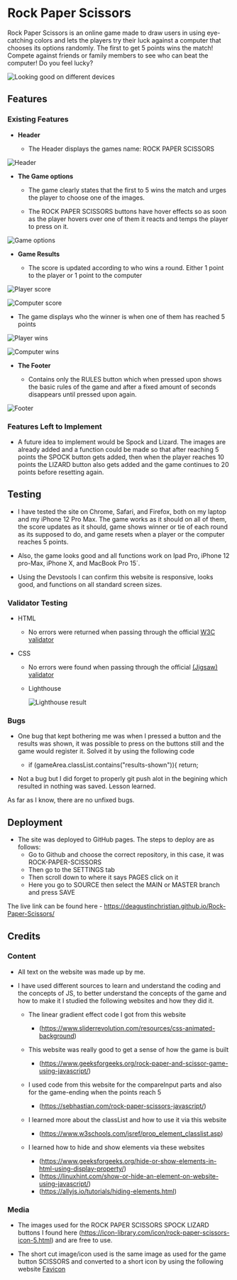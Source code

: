 # Rock Paper Scissors

Rock Paper Scissors is an online game made to draw users in using eye-catching colors and lets the players try their luck
against a computer that chooses its options randomly. The first to get 5 points wins the match! Compete against friends or family members to see who can beat the computer! Do you feel lucky?

![Looking good on different devices](https://raw.githubusercontent.com/deagustinchristian/Rock-Paper-Scissors/main/assets/images/readme%20images/Responsive%20design%20image.jpeg)

## Features 

### Existing Features

- __Header__

    - The Header displays the games name: ROCK PAPER SCISSORS

![Header](https://raw.githubusercontent.com/deagustinchristian/Rock-Paper-Scissors/main/assets/images/readme%20images/header.jpeg)

- __The Game options__

    - The game clearly states that the first to 5 wins the match and urges the player to choose one of the images.

    - The ROCK PAPER SCISSORS buttons have hover effects so as soon as the player hovers over one of them it reacts and temps the player to press on it.


![Game options](https://raw.githubusercontent.com/deagustinchristian/Rock-Paper-Scissors/main/assets/images/readme%20images/game%20options%20hover%20effect.jpeg)

- __Game Results__

    - The score is updated according to who wins a round. Either 1 point to the player or 1 point to the computer

![Player score](https://raw.githubusercontent.com/deagustinchristian/Rock-Paper-Scissors/main/assets/images/readme%20images/Player%20wins.jpeg)

![Computer score](https://raw.githubusercontent.com/deagustinchristian/Rock-Paper-Scissors/main/assets/images/readme%20images/Computer%20wins.jpeg)


- The game displays who the winner is when one of them has reached 5 points

![Player wins](https://raw.githubusercontent.com/deagustinchristian/Rock-Paper-Scissors/main/assets/images/readme%20images/Player%20wins%20the%20match.jpeg)

![Computer wins](https://raw.githubusercontent.com/deagustinchristian/Rock-Paper-Scissors/main/assets/images/readme%20images/Computer%20wins%20the%20match.jpeg)


- __The Footer__ 

    - Contains only the RULES button which when pressed upon shows the basic rules of the game and after a fixed amount of seconds disappears until pressed upon again.

![Footer](https://raw.githubusercontent.com/deagustinchristian/Rock-Paper-Scissors/main/assets/images/readme%20images/Rules%20button.jpeg)



### Features Left to Implement

- A future idea to implement would be Spock and Lizard. The images are already added and a function could be made so that after reaching 5 points the SPOCK button gets added, then when the player reaches 10 points the LIZARD button also gets added and the game continues to 20 points before resetting again.

## Testing 

- I have tested the site on Chrome, Safari, and Firefox, both on my laptop and my iPhone 12 Pro Max. The game works as it should on all of them, the score updates as it should, game shows winner or tie of each round as its supposed to do, and game resets when a player or the computer reaches 5 points.

- Also, the game looks good and all functions work on Ipad Pro, iPhone 12 pro-Max, iPhone X, and MacBook Pro 15´.

- Using the Devstools I can confirm this website is responsive, looks good, and functions on all standard screen sizes.


### Validator Testing 

- HTML
  - No errors were returned when passing through the official [W3C validator](https://validator.w3.org/nu/?doc=https%3A%2F%2Fdeagustinchristian.github.io%2FRock-Paper-Scissors%2F)

- CSS
  - No errors were found when passing through the official [(Jigsaw) validator](https://jigsaw.w3.org/css-validator/validator?uri=https%3A%2F%2Fdeagustinchristian.github.io%2FRock-Paper-Scissors%2F&profile=css3svg&usermedium=all&warning=1&vextwarning=&lang=sv)

  - Lighthouse

      ![Lighthouse result](https://raw.githubusercontent.com/deagustinchristian/Rock-Paper-Scissors/main/assets/images/readme%20images/Lighthouse%20RPS%20game.jpeg)

###  Bugs
- One bug that kept bothering me was when I pressed a button and the results was shown, it was possible to press on the buttons still and the game would register it. Solved it by using the following code
    - if (gameArea.classList.contains("results-shown")){ 
        return;

- Not a bug but I did forget to properly git push alot in the begining which resulted in nothing was saved. Lesson learned.

As far as I know, there are no unfixed bugs. 

## Deployment
 
- The site was deployed to GitHub pages. The steps to deploy are as follows: 
  - Go to Github and choose the correct repository, in this case, it was ROCK-PAPER-SCISSORS
  - Then go to the SETTINGS tab
  - Then scroll down to where it says PAGES click on it
  - Here you go to SOURCE then select the MAIN or MASTER branch and press SAVE

The live link can be found here - https://deagustinchristian.github.io/Rock-Paper-Scissors/ 


## Credits 


### Content 

- All text on the website was made up by me.

- I have used different sources to learn and understand the coding and the concepts of JS, to better understand the concepts of the game and how to make it I studied the following websites and how they did it.

    - The linear gradient effect code I got from this website
        - (https://www.sliderrevolution.com/resources/css-animated-background)

    - This website was really good to get a sense of how the game is built
        - (https://www.geeksforgeeks.org/rock-paper-and-scissor-game-using-javascript/)
    
    - I used code from this website for the compareInput parts and also for the game-ending when the points reach 5
        - (https://sebhastian.com/rock-paper-scissors-javascript/)

    - I learned more about the classList and how to use it via this website
        - (https://www.w3schools.com/jsref/prop_element_classlist.asp)

    - I learned how to hide and show elements via these websites
        - (https://www.geeksforgeeks.org/hide-or-show-elements-in-html-using-display-property/)
        - (https://linuxhint.com/show-or-hide-an-element-on-website-using-javascript/)
        - (https://allyjs.io/tutorials/hiding-elements.html)


### Media

- The images used for the ROCK PAPER SCISSORS SPOCK LIZARD buttons I found here (https://icon-library.com/icon/rock-paper-scissors-icon-5.html) and are free to use.

- The short cut image/icon used is the same image as used for the game button SCISSORS and converted to a short icon by using the following website [Favicon](https://favicon.io/)